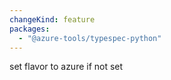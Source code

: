 ```yaml
---
changeKind: feature
packages:
  - "@azure-tools/typespec-python"
---
```


set flavor to azure if not set